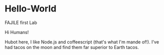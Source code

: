# Hello-World
FAJILE first Lab

Hi Humans!

Hubot here, I like Node.js and coffeescript (that's what I'm mande of!).
I've had tacos on the moon and find them far superior to Earth tacos.
